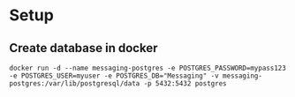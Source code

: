 # Setup

## Create database in docker

```shell
docker run -d --name messaging-postgres -e POSTGRES_PASSWORD=mypass123 -e POSTGRES_USER=myuser -e POSTGRES_DB="Messaging" -v messaging-postgres:/var/lib/postgresql/data -p 5432:5432 postgres
```